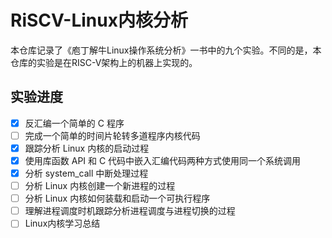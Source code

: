 # RiSCV-Linux内核分析

本仓库记录了《庖丁解牛Linux操作系统分析》一书中的九个实验。不同的是，本仓库的实验是在RISC-V架构上的机器上实现的。

## 实验进度

- [x] 反汇编一个简单的 C 程序
- [ ] 完成一个简单的时间片轮转多道程序内核代码
- [x] 跟踪分析 Linux 内核的启动过程
- [x]  使用库函数 API 和 C 代码中嵌入汇编代码两种方式使用同一个系统调用
- [x]  分析 system_call 中断处理过程
- [ ] 分析 Linux 内核创建一个新进程的过程
- [ ] 分析 Linux 内核如何装载和启动一个可执行程序
- [ ] 理解进程调度时机跟踪分析进程调度与进程切换的过程
- [ ] Linux内核学习总结
